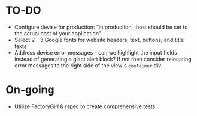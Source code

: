 # TO-DO

- Configure devise for production: "in production, :host should be set to the actual host of your application"
- Select 2 - 3 Google fonts for website headers, text, buttons, and title texts
- Address devise error messages - can we highlight the input fields instead of generating a giant alert block? If not then consider relocating error messages to the right side of the view's `container` div.


# On-going
- Utilize FactoryGirl & rspec to create comprehensive tests

